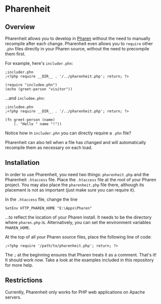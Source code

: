 # Pharenheit

## Overview

Pharenheit allows you to develop in [Pharen](http://scriptor.github.com/pharen/) without the need to manually recompile
after each change.  Pharenheit even allows you to `require` other `.phn` files directly in your Pharen source, without
the need to precompile them first.

For example, here's `includer.phn`:

    ;includer.phn
    ;<?php require __DIR__ . '/../pharenheit.php'; return; ?>

    (require "includee.phn")
    (echo (greet-person "visitor"))

...and `includee.phn`:

    ;includee.phn
    ;<?php require __DIR__ . '/../pharenheit.php'; return; ?>

    (fn greet-person (name)
        (. "Hello " name "!"))

Notice how in `includer.phn` you can directly require a `.phn` file?

Pharenheit can also tell when a file has changed and will automatically recompile them as necessary on each load.

## Installation

In order to use Pharenheit, you need two things: `pharenheit.php` and the Pharenheit `.htaccess` file.  Place the
`.htaccess` file at the root of your Pharen project.  You may also place the `pharenheit.php` file there, although
its placement is not as important (just make sure you can require it).

In the `.htaccess` file, change the line

    SetEnv HTTP_PHAREN_HOME "E:\Apps\Pharen"

...to reflect the location of your Pharen install.  It needs to be the directory where `pharen.php` is.  Alternatively,
you can set the environment variables `PHAREN_HOME`.

At the top of all your Pharen source files, place the following line of code:

    ;<?php require '/path/to/pharenheit.php'; return; ?>

The `;` at the beginning ensures that Pharen treats it as a comment.  That's it!  It should work now.  Take a look at
the examples included in this repository for more help.

## Restrictions

Currently, Pharenheit only works for PHP web applications on Apache servers.